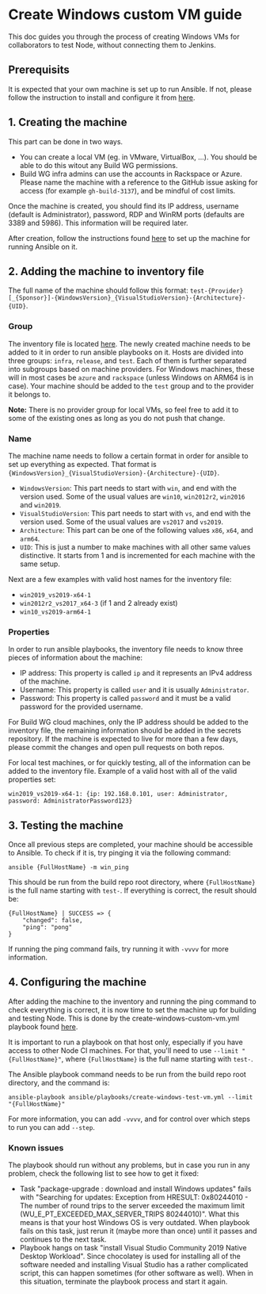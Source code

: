 # Create Windows custom VM guide

This doc guides you through the process of creating Windows VMs for collaborators to test Node, without connecting them to Jenkins.

## Prerequisits

It is expected that your own machine is set up to run Ansible. If not, please follow the instruction to install and configure it from [here](https://github.com/nodejs/build/blob/main/ansible/README.md#getting-started).

## 1. Creating the machine

This part can be done in two ways.
- You can create a local VM (eg. in VMware, VirtualBox, ...). You should be able to do this witout any Build WG permissions.
- Build WG infra admins can use the accounts in Rackspace or Azure. Please name the machine with a reference to the GitHub issue asking for access (for example `gh-build-3137`), and be mindful of cost limits.

Once the machine is created, you should find its IP address, username (default is Administrator), password, RDP and WinRM ports (defaults are 3389 and 5986). This information will be required later.

After creation, follow the instructions found [here](https://github.com/nodejs/build/blob/main/ansible/MANUAL_STEPS.md#windows-azurerackspace) to set up the machine for running Ansible on it.

## 2. Adding the machine to inventory file

The full name of the machine should follow this format: `test-{Provider}[_{Sponsor}]-{WindowsVersion}_{VisualStudioVersion}-{Architecture}-{UID}`.

### Group

The inventory file is located [here](../ansible/inventory.yml). The newly created machine needs to be added to it in order to run ansible playbooks on it. Hosts are divided into three groups: `infra`, `release`, and `test`. Each of them is further separated into subgroups based on machine providers. For Windows machines, these will in most cases be `azure` and `rackspace` (unless Windows on ARM64 is in case). Your machine should be added to the `test` group and to the provider it belongs to.

**Note:** There is no provider group for local VMs, so feel free to add it to some of the existing ones as long as you do not push that change.

### Name

The machine name needs to follow a certain format in order for ansible to set up everything as expected. That format is `{WindowsVersion}_{VisualStudioVersion}-{Architecture}-{UID}`.
- `WindowsVersion`: This part needs to start with `win`, and end with the version used. Some of the usual values are `win10`, `win2012r2`, `win2016` and `win2019`.
- `VisualStudioVersion`: This part needs to start with `vs`, and end with the version used. Some of the usual values are `vs2017` and `vs2019`.
- `Architecture`: This part can be one of the following values `x86`, `x64`, and `arm64`.
- `UID`: This is just a number to make machines with all other same values distinctive. It starts from 1 and is incremented for each machine with the same setup.

Next are a few examples with valid host names for the inventory file:
- `win2019_vs2019-x64-1`
- `win2012r2_vs2017_x64-3` (if 1 and 2 already exist)
- `win10_vs2019-arm64-1`

### Properties

In order to run ansible playbooks, the inventory file needs to know three pieces of information about the machine:
- IP address: This property is called `ip` and it represents an IPv4 address of the machine.
- Username: This property is called `user` and it is usually `Administrator`.
- Password: This property is called `password` and it must be a valid password for the provided username.

For Build WG cloud machines, only the IP address should be added to the inventory file, the remaining information should be added in the secrets repository. If the machine is expected to live for more than a few days, please commit the changes and open pull requests on both repos.

For local test machines, or for quickly testing, all of the information can be added to the inventory file. Example of a valid host with all of the valid properties set:
```
win2019_vs2019-x64-1: {ip: 192.168.0.101, user: Administrator, password: AdministratorPassword123}
```

## 3. Testing the machine

Once all previous steps are completed, your machine should be accessible to Ansible. To check if it is, try pinging it via the following command:
```
ansible {FullHostName} -m win_ping
```

This should be run from the build repo root directory, where `{FullHostName}` is the full name starting with `test-`. If everything is correct, the result should be:
```
{FullHostName} | SUCCESS => {
    "changed": false,
    "ping": "pong"
}
```
If running the ping command fails, try running it with `-vvvv` for more information.

## 4. Configuring the machine

After adding the machine to the inventory and running the ping command to check everything is correct, it is now time to set the machine up for building and testing Node. This is done by the create-windows-custom-vm.yml playbook found [here](../ansible/playbooks/create-windows-custom-vm.yml).

It is important to run a playbook on that host only, especially if you have access to other Node CI machines. For that, you'll need to use `--limit "{FullHostName}"`, where `{FullHostName}` is the full name starting with `test-`.

The Ansible playbook command needs to be run from the build repo root directory, and the command is:
```
ansible-playbook ansible/playbooks/create-windows-test-vm.yml --limit "{FullHostName}"
```

For more information, you can add `-vvvv`, and for control over which steps to run you can add `--step`.

### Known issues

The playbook should run without any problems, but in case you run in any problem, check the following list to see how to get it fixed:
- Task "package-upgrade : download and install Windows updates" fails with "Searching for updates: Exception from HRESULT: 0x80244010 - The number of round trips to the server exceeded the maximum limit (WU_E_PT_EXCEEDED_MAX_SERVER_TRIPS 80244010)". What this means is that your host Windows OS is very outdated. When playbook fails on this task, just rerun it (maybe more than once) until it passes and continues to the next task.
- Playbook hangs on task "install Visual Studio Community 2019 Native Desktop Workload". Since chocolatey is used for installing all of the software needed and installing Visual Studio has a rather complicated script, this can happen sometimes (for other software as well). When in this situation, terminate the playbook process and start it again.
